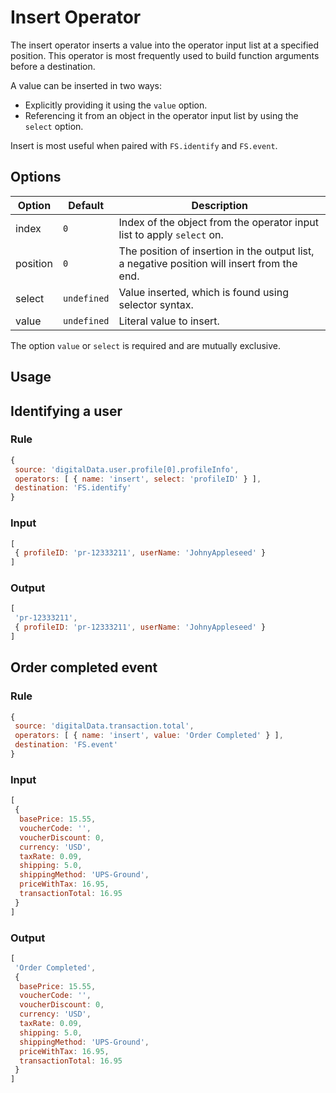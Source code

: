 # Insert Operator

The insert operator inserts a value into the operator input list at a specified position. This operator is most frequently used to build function arguments before a destination.

A value can be inserted in two ways:

- Explicitly providing it using the `value` option.
- Referencing it from an object in the operator input list by using the `select` option.

Insert is most useful when paired with `FS.identify` and `FS.event`.

## Options

| Option | Default | Description |
| ------ | ------- | ----------- |
| index  | `0` | Index of the object from the operator input list to apply `select` on. |
| position | `0` | The position of insertion in the output list, a negative position will insert from the end. |
| select | `undefined` | Value inserted, which is found using selector syntax. |
| value  | `undefined` | Literal value to insert. |

The option `value` or `select` is required and are mutually exclusive.

## Usage

## Identifying a user

### Rule

```javascript
{
 source: 'digitalData.user.profile[0].profileInfo',
 operators: [ { name: 'insert', select: 'profileID' } ],
 destination: 'FS.identify'
}
```

### Input

```javascript
[
 { profileID: 'pr-12333211', userName: 'JohnyAppleseed' }
]
```

### Output

```javascript
[
 'pr-12333211',
 { profileID: 'pr-12333211', userName: 'JohnyAppleseed' }
]
```

## Order completed event

### Rule

```javascript
{
 source: 'digitalData.transaction.total',
 operators: [ { name: 'insert', value: 'Order Completed' } ],
 destination: 'FS.event'
}
```

### Input

```javascript
[
 {
  basePrice: 15.55,
  voucherCode: '',
  voucherDiscount: 0,
  currency: 'USD',
  taxRate: 0.09,
  shipping: 5.0,
  shippingMethod: 'UPS-Ground',
  priceWithTax: 16.95,
  transactionTotal: 16.95
 }
]
```

### Output

```javascript
[
 'Order Completed',
 {
  basePrice: 15.55,
  voucherCode: '',
  voucherDiscount: 0,
  currency: 'USD',
  taxRate: 0.09,
  shipping: 5.0,
  shippingMethod: 'UPS-Ground',
  priceWithTax: 16.95,
  transactionTotal: 16.95
 }
]
```
